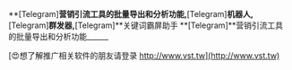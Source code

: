 **[Telegram]**营销引流工具的批量导出和分析功能,**[Telegram]**机器人,**[Telegram]**群发器,**[Telegram]**关键词霸屏助手
**[Telegram]**营销引流工具的批量导出和分析功能______

[😍想了解推广相关软件的朋友请登录 http://www.vst.tw](http://www.vst.tw)



